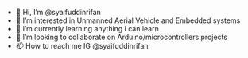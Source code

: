 - 👋 Hi, I’m @syaifuddinrifan
- 👀 I’m interested in Unmanned Aerial Vehicle and Embedded systems
- 🌱 I’m currently learning anything i can learn 
- 💞️ I’m looking to collaborate on Arduino/microcontrollers projects
- 📫 How to reach me IG @syaifuddinrifan

<!---
syaifuddinrifan/syaifuddinrifan is a ✨ special ✨ repository because its `README.md` (this file) appears on your GitHub profile.
You can click the Preview link to take a look at your changes.
--->

